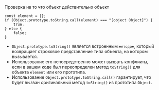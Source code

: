 Проверка на то что объект действительно объект

```
const element = {};
if (Object.prototype.toString.call(element) === "[object Object]") {
	true;
} else {
	false;
}
```
	
- `Object.prototype.toString()` является встроенным `методом`, который возвращает строковое представление типа объекта, на котором вызывается. 
- Использование его непосредственно может вызвать конфликты, если в вашем коде был переопределен метод `toString()` для объекта `element` или его прототипа. 
- Использование `Object.prototype.toString.call()` гарантирует, что будет вызван оригинальный метод `toString()` из прототипа `Object`.